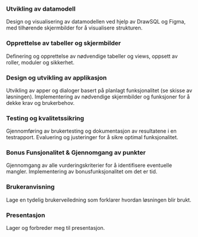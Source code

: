### Utvikling av datamodell
Design og visualisering av datamodellen ved hjelp av DrawSQL og Figma, med tilhørende skjermbilder for å visualisere strukturen.

### Opprettelse av tabeller og skjermbilder
Definering og opprettelse av nødvendige tabeller og views, oppsett av roller, moduler og sikkerhet.

### Design og utvikling av applikasjon
Utvikling av apper og dialoger basert på planlagt funksjonalitet (se skisse av løsningen). Implementering av nødvendige skjermbilder og funksjoner for å dekke krav og brukerbehov.

### Testing og kvalitetssikring
Gjennomføring av brukertesting og dokumentasjon av resultatene i en testrapport. Evaluering og justeringer for å sikre optimal funksjonalitet.

### Bonus Funsjonalitet & Gjennomgang av punkter
Gjennomgang av alle vurderingskriterier for å identifisere eventuelle mangler. Implementering av bonusfunksjonalitet om det er tid.

### Brukeranvisning
Lage en tydelig brukerveiledning som forklarer hvordan løsningen blir brukt.

### Presentasjon
Lager og forbreder meg til presentasjon.
